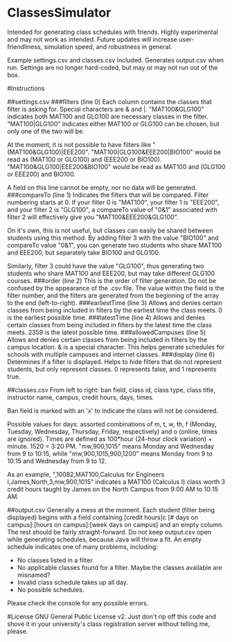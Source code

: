 ClassesSimulator
================
Intended for generating class schedules with friends. Highly experimental and may not work as intended. Future updates will increase user-friendliness, simulation speed, and robustness in general.

Example settings.csv and classes.csv included. Generates output.csv when run. Settings are no longer hard-coded, but may or may not run out of the box.

#Instructions

##settings.csv
###filters (line 0)
Each column contains the classes that filter is asking for. Special characters are & and |. "MAT100&GLG100" indicates both MAT100 and GLG100 are necessary classes in the filter. "MAT100|GLG100" indicates either MAT100 or GLG100 can be chosen, but only one of the two will be.

At the moment, it is not possible to have filters like "(MAT100&GLG100)|EEE200". "MAT100|GLG100&EEE200|BIO100" would be read as (MAT100 or GLG100) and (EEE200 or BIO100). "MAT100&GLG100|EEE200&BIO100" would be read as MAT100 and (GLG100 or EEE200) and BIO100.

A field on this line cannot be empty, nor no data will be generated.
###compareTo (line 1)
Indicates the filters that will be compared. Filter numbering starts at 0. If your filter 0 is "MAT100", your filter 1 is "EEE200", and your filter 2 is "GLG100", a compareTo value of "0&1" associated with filter 2 will effectively give you "MAT100&EEE200&GLG100".

On it's own, this is not useful, but classes can easily be shared between students using this method. By adding filter 3 with the value "BIO100" and compareTo value "0&1", you can generate two students who share MAT100 and EEE200, but separately take BIO100 and GLG100.

Similarly, filter 3 could have the value "GLG100", thus generating two students who share MAT100 and EEE200, but may take different GLG100 courses.
###order (line 2)
This is the order of filter generation. Do not be confused by the appearance of the .csv file. The value within the field is the filter number, and the filters are generated from the beginning of the array to the end (left-to-right).
###earliestTime (line 3)
Allows and denies certain classes from being included in filters by the earliest time the class meets. 0 is the earliest possible time.
###latestTime (line 4)
Allows and denies certain classes from being included in filters by the latest time the class meets. 2359 is the latest possible time.
###allowedCampuses (line 5)
Allows and denies certain classes from being included in filters by the campus location. & is a special character. This helps generate schedules for schools with multiple campuses and internet classes.
###display (line 6)
Determines if a filter is displayed. Helps to hide filters that do not represent students, but only represent classes. 0 represents false, and 1 represents true.


##classes.csv
From left to right: ban field, class id, class type, class title, instructor name, campus, credit hours, days, times.

Ban field is marked with an 'x' to indicate the class will not be considered.

Possible values for days: assorted combinations of m, t, w, th, f (Monday, Tuesday, Wednesday, Thursday, Friday, respectively) and o (online, times are ignored). Times are defined as 100*hour (24-hour clock variation) + minute. 1520 = 3:20 PM. "mw,900,1015" means Monday and Wednesday from 9 to 10:15, while "mw,900,1015,900,1200" means Monday from 9 to 10:15 and Wednesday from 9 to 12.

As an example, ",10082,MAT100,Calculus for Engineers I,James,North,3,mw,900,1015" indicates a MAT100 (Calculus I) class worth 3 credit hours taught by James on the North Campus from 9:00 AM to 10:15 AM.

##output.csv
Generally a mess at the moment. Each student (filter being displayed) begins with a field containing [credit hours]c [# days on campus]:[hours on campus]:[week days on campus] and an empty column. The rest should be fairly straight-forward. Do not keep output.csv open while generating schedules, because Java will throw a fit. An empty schedule indicates one of many problems, including:

* No classes listed in a filter.
* No applicable classes found for a filter. Maybe the classes available are misnamed?
* Invalid class schedule takes up all day.
* No possible schedules.

Please check the console for any possible errors.

#License
GNU General Public License v2. Just don't rip off this code and shove it in your university's class registration server without telling me, please.